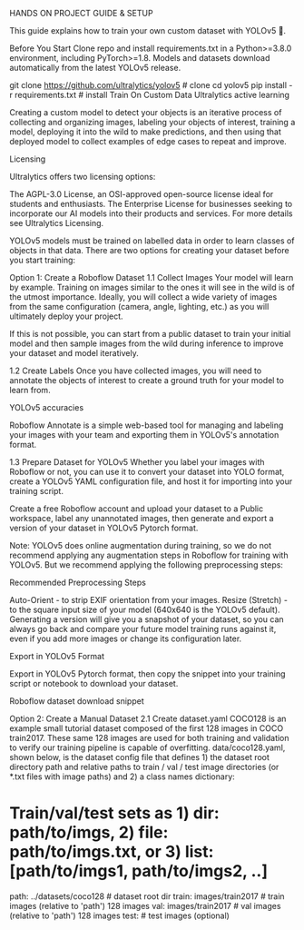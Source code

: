 HANDS ON PROJECT GUIDE & SETUP


This guide explains how to train your own custom dataset with YOLOv5 🚀.

Before You Start
Clone repo and install requirements.txt in a Python>=3.8.0 environment, including PyTorch>=1.8. Models and datasets download automatically from the latest YOLOv5 release.


git clone https://github.com/ultralytics/yolov5  # clone
cd yolov5
pip install -r requirements.txt  # install
Train On Custom Data
Ultralytics active learning


Creating a custom model to detect your objects is an iterative process of collecting and organizing images, labeling your objects of interest, training a model, deploying it into the wild to make predictions, and then using that deployed model to collect examples of edge cases to repeat and improve.

Licensing

Ultralytics offers two licensing options:

The AGPL-3.0 License, an OSI-approved open-source license ideal for students and enthusiasts.
The Enterprise License for businesses seeking to incorporate our AI models into their products and services.
For more details see Ultralytics Licensing.

YOLOv5 models must be trained on labelled data in order to learn classes of objects in that data. There are two options for creating your dataset before you start training:

Option 1: Create a Roboflow Dataset
1.1 Collect Images
Your model will learn by example. Training on images similar to the ones it will see in the wild is of the utmost importance. Ideally, you will collect a wide variety of images from the same configuration (camera, angle, lighting, etc.) as you will ultimately deploy your project.

If this is not possible, you can start from a public dataset to train your initial model and then sample images from the wild during inference to improve your dataset and model iteratively.

1.2 Create Labels
Once you have collected images, you will need to annotate the objects of interest to create a ground truth for your model to learn from.

YOLOv5 accuracies

Roboflow Annotate is a simple web-based tool for managing and labeling your images with your team and exporting them in YOLOv5's annotation format.

1.3 Prepare Dataset for YOLOv5
Whether you label your images with Roboflow or not, you can use it to convert your dataset into YOLO format, create a YOLOv5 YAML configuration file, and host it for importing into your training script.

Create a free Roboflow account and upload your dataset to a Public workspace, label any unannotated images, then generate and export a version of your dataset in YOLOv5 Pytorch format.

Note: YOLOv5 does online augmentation during training, so we do not recommend applying any augmentation steps in Roboflow for training with YOLOv5. But we recommend applying the following preprocessing steps:

Recommended Preprocessing Steps

Auto-Orient - to strip EXIF orientation from your images.
Resize (Stretch) - to the square input size of your model (640x640 is the YOLOv5 default).
Generating a version will give you a snapshot of your dataset, so you can always go back and compare your future model training runs against it, even if you add more images or change its configuration later.

Export in YOLOv5 Format

Export in YOLOv5 Pytorch format, then copy the snippet into your training script or notebook to download your dataset.

Roboflow dataset download snippet

Option 2: Create a Manual Dataset
2.1 Create dataset.yaml
COCO128 is an example small tutorial dataset composed of the first 128 images in COCO train2017. These same 128 images are used for both training and validation to verify our training pipeline is capable of overfitting. data/coco128.yaml, shown below, is the dataset config file that defines 1) the dataset root directory path and relative paths to train / val / test image directories (or *.txt files with image paths) and 2) a class names dictionary:


# Train/val/test sets as 1) dir: path/to/imgs, 2) file: path/to/imgs.txt, or 3) list: [path/to/imgs1, path/to/imgs2, ..]
path: ../datasets/coco128  # dataset root dir
train: images/train2017  # train images (relative to 'path') 128 images
val: images/train2017  # val images (relative to 'path') 128 images
test:  # test images (optional)
